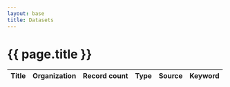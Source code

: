 ```yaml
---
layout: base
title: Datasets
---
```


# {{ page.title }}

<script src="https://unpkg.com/tablefilter@0.6.109/dist/tablefilter/tablefilter.js"></script>

<table id="datasetstable">
    <thead>
        <tr>
            <th>Title</th>
            <th>Organization</th>
            <th data-sort-method="number">Record count</th>
            <th>Type</th>
            <th>Source</th>
            <th>Keyword</th>
        </tr>
    </thead>
    <tbody>
    </tbody>
</table>

<script>
function populate_table(datasets) { // Main filterable table
    //console.log('apa')
    //console.log(document.getElementById('datasets'))
  var tableRef = document.getElementById('datasetstable').getElementsByTagName('tbody')[0];
  console.log(tableRef)
  datasets.forEach(result => {
    newRow = tableRef.insertRow();

    // Note that trying to embed html closing tags here breaks when shown in Vortex
    var tdTitle = document.createElement('td');
    var anch = Object.assign(document.createElement('a'), {href: "https://gbif.org/dataset/" + result['key'], textContent: result['title']});
    tdTitle.appendChild(anch);
    newRow.appendChild(tdTitle);
    newRow.appendChild(Object.assign(document.createElement('td'), {textContent: result['publishingOrganizationTitle']}));
    newRow.appendChild(Object.assign(document.createElement('td'),{id:result['key'], className:'table-number', textContent:parseInt(result['recordCount']).toLocaleString('en-GB')}));
    newRow.appendChild(Object.assign(document.createElement('td'), {textContent: result['type']}));
    newRow.appendChild(Object.assign(document.createElement('td'), {textContent: result['hostingOrganizationTitle']}));
    var keyword = '';
    
    if('keywords' in result) {
      if(result['keywords'].includes('citizen-science') || result['keywords'].includes('citizen science')) { 
          keyword = 'citizen-science';
        } else if(result['keywords'].includes('private-sector') || result['keywords'].includes('private sector')) {
          keyword = 'private-sector';
        } else if(result['keywords'].includes('musit-norway') || result['keywords'].includes('musit norway')) {
          keyword = 'musit-norway';
        }
    }
    newRow.appendChild(Object.assign(document.createElement('td'), {textContent: keyword}));
  });
}

var getOtherDatasetCounts = async(datasets) => {
    for(var res of datasets) {
        if('recordCount' in res && res['type'] != 'CHECKLIST') { continue; }
        var count = 0;
        if(res['type'] == 'OCCURRENCE' || res['type'] == 'SAMPLING_EVENT') {
            const d_response = await fetch('https://api.gbif.org/v1/occurrence/count?datasetKey=' + res['key'])
            count = await d_response.json();
        } else if(res['type'] == 'CHECKLIST') {
            const d_response = await fetch('https://api.gbif.org/v1/dataset/' + res['key'] + '/metrics')
            var response = await d_response.json();
            count = response['countByOrigin']['SOURCE'];
        }
        var cellRef = document.getElementById(res['key']);
        cellRef.innerHTML = parseInt(count).toLocaleString('en-GB');
        res['recordCount'] = count;
    }
}

const pageLoad = async () => {
    try {
        const ds_response = await fetch('https://api.gbif.org/v1/dataset/search?publishingCountry=SE&limit=500');
        var dataset_results = await ds_response.json();
        datasets = dataset_results['results'];
        console.log(datasets);
    } catch(err) {
        datasets = cache;
    }
    await populate_table(datasets);

    var tf = new TableFilter(document.getElementById("datasetstable"), {
      base_path: "https://unpkg.com/tablefilter@0.6.109/dist/tablefilter/",
      alternate_rows: true,
      col_types: ['string', 'string', 'number', 'string', 'string', 'date', 'date'],
      col_1: 'select',
      col_2: 'none',
      col_3: 'select',
      col_4: 'select',
      col_5: 'select',
      clear_filter_text: '- All -',
      extensions: [{ name: 'sort' }]
    });
    tf.init();

    await getOtherDatasetCounts(datasets);

    // Have to reinitialise the table so sort by count is correct
    tf.init();
}
pageLoad();
</script>
